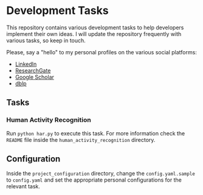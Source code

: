 # Development Tasks

This repository contains various development tasks to help developers implement their own
ideas. I will update the repository frequently with various tasks, so keep in touch.

Please, say a "hello" to my personal profiles on the various social platforms:

- [LinkedIn](https://www.linkedin.com/in/pantelis-tzamalis)
- [ResearchGate](https://www.researchgate.net/profile/Pantelis-Tzamalis)
- [Google Scholar](https://scholar.google.com/citations?user=zo_G-TIAAAAJ&hl=en)
- [dblp](https://dblp.uni-trier.de/pid/227/5459.html)

## Tasks

### Human Activity Recognition

Run `python har.py` to execute this task. For more information check the `README` file inside the
`human_activity_recognition` directory.

## Configuration

Inside the `project_configuration` directory, change the `config.yaml.sample` to `config.yaml`
and set the appropriate personal configurations for the relevant task.